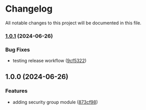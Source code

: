 # Changelog

All notable changes to this project will be documented in this file.

### [1.0.1](https://github.com/axetrading/terraform-aws-security-group/compare/v1.0.0...v1.0.1) (2024-06-26)


### Bug Fixes

* testing release workflow ([9cf5322](https://github.com/axetrading/terraform-aws-security-group/commit/9cf532248fb44bc7e95505e8e4b083b23c5bea44))

## 1.0.0 (2024-06-26)


### Features

* adding security group module ([873cf98](https://github.com/axetrading/terraform-aws-security-group/commit/873cf986d4ac6bf9361409fec760915e3a84320c))
